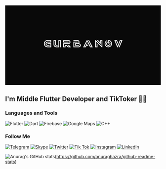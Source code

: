 [![Header](https://github.com/Dadebay/Dadebay/blob/main/assets/logo.png)](https://www.tiktok.com/@tkmprogrammer)

## I'm Middle Flutter Developer and  TikToker 🤘😏

### Languages and Tools
![Flutter](https://img.shields.io/badge/-Flutter-090909?style=for-the-badge&logo=flutter&logoColor=47C5FB)
![Dart](https://img.shields.io/badge/-Dart-090909?style=for-the-badge&logo=dart&logoColor=097CDB)
![Firebase](https://img.shields.io/badge/-Firebase-090909?style=for-the-badge&logo=firebase&logoColor=F8C52C)
![Google Maps](https://img.shields.io/badge/-GoogleMaps-090909?style=for-the-badge&logo=googlemaps&logoColor=47C5FB)
![C++](https://img.shields.io/badge/-C++-090909?style=for-the-badge&logo=C%2b%2b&logoColor=6296CC)

### Follow Me
[![Telegram](https://img.shields.io/badge/-Telegram-090909?style=for-the-badge&logo=telegram&logoColor=27A0D9)](https://t.me/Gurbanov_D)
[![Skype](https://img.shields.io/badge/-Skype-090909?style=for-the-badge&logo=skype&logoColor=27A0D9)](live:.cid.6bfbc268707d0ac7)
[![Twitter](https://img.shields.io/badge/-Twitter-090909?style=for-the-badge&logo=Twitter&logoColor=1C9DEB)](https://twitter.com/Gurbanov_)
[![Tik Tok](https://img.shields.io/badge/-TikTok-090909?style=for-the-badge&logo=tiktok&logoColor=EE1D52)](https://www.tiktok.com/@tkmprogrammer?is_from_webapp=1&sender_device=pc)
[![Instagram](https://img.shields.io/badge/-Instagram-090909?style=for-the-badge&logo=instagram&logoColor=B4068E)]()
[![LinkedIn](https://img.shields.io/badge/-LinkedIn-090909?style=for-the-badge&logo=linkedin&logoColor=007BB6)](https://www.linkedin.com/in/dadebay-gurbanow-5717931b4/)

![Anurag's GitHub stats](https://github-readme-stats.vercel.app/api?username=Gurbanov_Dadebay&show_icons=true)(https://github.com/anuraghazra/github-readme-stats)
